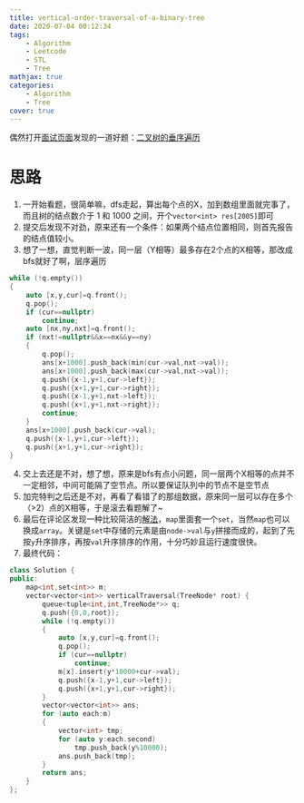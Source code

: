 ```yaml
---
title: vertical-order-traversal-of-a-binary-tree
date: 2020-07-04 00:12:34
tags: 
    - Algorithm
    - Leetcode
    - STL
    - Tree
mathjax: true
categories:
    - Algorithm
    - Tree
cover: true
---
```


偶然打开[面试页面](https://leetcode-cn.com/interview/)发现的一道好题：[二叉树的垂序遍历](https://leetcode-cn.com/problems/vertical-order-traversal-of-a-binary-tree/)


<!-- more -->

# 思路
1. 一开始看题，很简单嘛，dfs走起，算出每个点的X，加到数组里面就完事了，而且树的结点数介于 1 和 1000 之间，开个`vector<int> res[2005]`即可
2. 提交后发现不对劲，原来还有一个条件：如果两个结点位置相同，则首先报告的结点值较小。
3. 想了一想，直觉判断一波，同一层（Y相等）最多存在2个点的X相等，那改成bfs就好了啊，层序遍历
```cpp
while (!q.empty())
{
    auto [x,y,cur]=q.front();
    q.pop();
    if (cur==nullptr)
        continue;
    auto [nx,ny,nxt]=q.front();
    if (nxt!=nullptr&&x==nx&&y==ny)
    {
        q.pop();
        ans[x+1000].push_back(min(cur->val,nxt->val));
        ans[x+1000].push_back(max(cur->val,nxt->val));
        q.push({x-1,y+1,cur->left});
        q.push({x+1,y+1,cur->right});
        q.push({x-1,y+1,nxt->left});
        q.push({x+1,y+1,nxt->right});
        continue;
    }
    ans[x+1000].push_back(cur->val);
    q.push({x-1,y+1,cur->left});
    q.push({x+1,y+1,cur->right});
}
```
4. 交上去还是不对，想了想，原来是bfs有点小问题，同一层两个X相等的点并不一定相邻，中间可能隔了空节点。所以要保证队列中的节点不是空节点
5. 加完特判之后还是不对，再看了看错了的那组数据，原来同一层可以存在多个（>2）点的X相等，于是滚去看题解了~
6. 最后在评论区发现一种比较简洁的[解法](https://leetcode-cn.com/problems/vertical-order-traversal-of-a-binary-tree/comments/364408)，`map`里面套一个`set`，当然`map`也可以换成`array`。关键是`set`中存储的元素是由`node->val`与`y`拼接而成的，起到了先按`y`升序排序，再按`val`升序排序的作用，十分巧妙且运行速度很快。
7. 最终代码：
```cpp
class Solution {
public:
    map<int,set<int>> m;
    vector<vector<int>> verticalTraversal(TreeNode* root) {
        queue<tuple<int,int,TreeNode*>> q;
        q.push({0,0,root});
        while (!q.empty())
        {
            auto [x,y,cur]=q.front();
            q.pop();
            if (cur==nullptr)
                continue;
            m[x].insert(y*10000+cur->val);
            q.push({x-1,y+1,cur->left});
            q.push({x+1,y+1,cur->right});
        }
        vector<vector<int>> ans;
        for (auto each:m)
        {
            vector<int> tmp;
            for (auto y:each.second)
                tmp.push_back(y%10000);
            ans.push_back(tmp);
        }
        return ans;
    }
};
```
